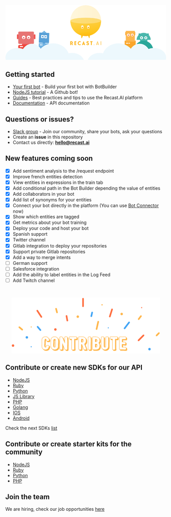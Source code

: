 <p align="center">
  <img src="assets/logo-bots.png" />
</p>


## Getting started
* [Your first bot](https://blog.recast.ai/build-your-first-bot-with-recast-ai/) - Build your first bot with BotBuilder
* [NodeJS tutorial](https://blog.recast.ai/tutorial-node-js-chatbot-recast-ai-github/) - A Github bot! 
* [Guides](https://https://recast.ai/docs) - Best practices and tips to use the Recast.AI platform 
* [Documentation](https://man.recast.ai/) - API documentation

## Questions or issues?
* [Slack group](https://slack.recast.ai/) - Join our community, share your bots, ask your questions
* Create an **issue** in this repository
* Contact us directly: **hello@recast.ai**

## New features coming soon
- [x] Add sentiment analysis to the /request endpoint
- [x] Improve french entities detection
- [x] View entities in expressions in the train tab
- [x] Add conditional path in the Bot Builder depending the value of entities
- [x] Add collaborators in your bot
- [x] Add list of synonyms for your entities
- [x] Connect your bot directly in the platform (You can use [Bot Connector](https://botconnector.recast.ai) now)
- [x] Show which entities are tagged
- [x] Get metrics about your bot training
- [x] Deploy your code and host your bot
- [x] Spanish support
- [x] Twitter channel
- [x] Gitlab integration to deploy your repositories
- [x] Support private Gitlab repositories
- [x] Add a way to merge intents
- [ ] German support
- [ ] Salesforce integration
- [ ] Add the ability to label entities in the Log Feed
- [ ] Add Twitch channel

<br/>
<p align="center">
  <img src="assets/contribute.png" />
</p>

## Contribute or create new SDKs for our API
* [NodeJS](https://github.com/RecastAI/SDK-NodeJS)
* [Ruby](https://github.com/RecastAI/SDK-ruby)
* [Python](https://github.com/RecastAI/SDK-python)
* [JS Library](https://github.com/RecastAI/Library-JavaScript)
* [PHP](https://github.com/RecastAI/SDK-PHP)
* [Golang](https://github.com/RecastAI/SDK-Golang)
* [IOS](https://github.com/RecastAI/SDK-iOS)
* [Android](https://github.com/RecastAI/SDK-Android)

Check the next SDKs [list](https://github.com/RecastAI/Recast.AI/labels/help%20wanted)

## Contribute or create starter kits for the community
* [NodeJS](https://github.com/RecastAI/starter-NodeJS)
* [Ruby](https://github.com/RecastAI/starter-ruby)
* [Python](https://github.com/RecastAI/starter-python)
* [PHP](https://github.com/RecastAI/starter-PHP)


## Join the team
We are hiring, check our job opportunities [here](https://recast.ai/jobs)
